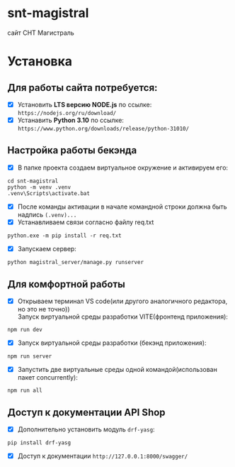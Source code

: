 # snt-magistral
сайт СНТ Магистраль
# Установка
## Для работы сайта потребуется:
* [x] Установить **LTS версию NODE.js** по ссылке: `https://nodejs.org/ru/download/`
* [x] Устанавить **Python 3.10** по ссылке: `https://www.python.org/downloads/release/python-31010/`
## Настройка работы бекэнда
* [x] В папке проекта создаем виртуальное окружение и активируем его:
```
cd snt-magistral
python -m venv .venv
.venv\Scripts\activate.bat
```
* [x] После команды активации в начале командной строки должна быть надпись `(.venv)...` 
* [x] Устанавливаем связи согласно файлу req.txt
```
python.exe -m pip install -r req.txt
```
* [x] Запускаем сервер:
```
python magistral_server/manage.py runserver
```
## Для комфортной работы
* [x] Открываем терминал VS code(или другого аналогичного редактора, но это не точно))  
Запуск виртуальной среды разработки VITE(фронтенд приложения):

```
npm run dev
```
* [x] Запуск виртуальной среды разработки (бекэнд приложения):

```
npm run server
```
* [x]  Запустить две виртуальные среды одной командой(использован пакет concurrently):
```
npm run all
```
## Доступ к документации API Shop
* [x] Дополнительно установить модуль `drf-yasg`:
```
pip install drf-yasg
```
* [x] Доступ к документации `http://127.0.0.1:8000/swagger/`
